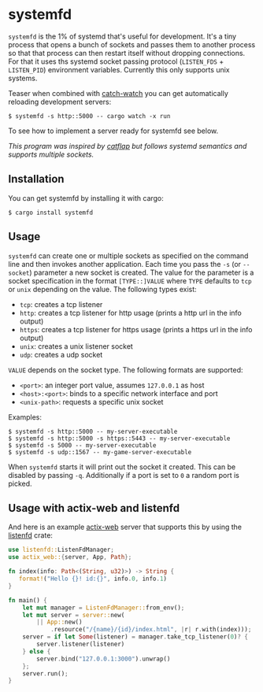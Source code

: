 # systemfd

`systemfd` is the 1% of systemd that's useful for development.  It's a tiny process that
opens a bunch of sockets and passes them to another process so that that process can
then restart itself without dropping connections.  For that it uses ths systemd socket
passing protocol (`LISTEN_FDS` + `LISTEN_PID`) environment variables.  Currently this
only supports unix systems.

Teaser when combined with [catch-watch](https://github.com/passcod/cargo-watch) you can
get automatically reloading development servers:

```
$ systemfd -s http::5000 -- cargo watch -x run
```

To see how to implement a server ready for systemfd see below.

*This program was inspired by [catflap](https://github.com/passcod/catflap) but follows
systemd semantics and supports multiple sockets.*

## Installation

You can get systemfd by installing it with cargo:

```
$ cargo install systemfd
```

## Usage

`systemfd` can create one or multiple sockets as specified on the command line and then
invokes another application.  Each time you pass the `-s` (or `--socket`)
parameter a new socket is created.  The value for the parameter is a socket
specification in the format `[TYPE::]VALUE` where `TYPE` defaults to `tcp` or
`unix` depending on the value.  The following types exist:

* `tcp`: creates a tcp listener
* `http`: creates a tcp listener for http usage (prints a http url in the info output)
* `https`: creates a tcp listener for https usage (prints a https url in the info output)
* `unix`: creates a unix listener socket
* `udp`: creates a udp socket

`VALUE` depends on the socket type.  The following formats are supported:

* `<port>`: an integer port value, assumes `127.0.0.1` as host
* `<host>:<port>`: binds to a specific network interface and port
* `<unix-path>`: requests a specific unix socket

Examples:

```
$ systemfd -s http::5000 -- my-server-executable
$ systemfd -s http::5000 -s https::5443 -- my-server-executable
$ systemfd -s 5000 -- my-server-executable
$ systemfd -s udp::1567 -- my-game-server-executable
```

When `systemfd` starts it will print out the socket it created.  This can be disabled
by passing `-q`.  Additionally if a port is set to `0` a random port is picked.

## Usage with actix-web and listenfd

And here is an example [actix-web](https://actix.rs/) server that supports this
by using the [listenfd](https://github.com/mitsuhiko/rust-listenfd) crate:

```rust
use listenfd::ListenFdManager;
use actix_web::{server, App, Path};

fn index(info: Path<(String, u32)>) -> String {
   format!("Hello {}! id:{}", info.0, info.1)
}

fn main() {
    let mut manager = ListenFdManager::from_env();
    let mut server = server::new(
        || App::new()
            .resource("/{name}/{id}/index.html", |r| r.with(index)));
    server = if let Some(listener) = manager.take_tcp_listener(0)? {
        server.listener(listener)
    } else {
        server.bind("127.0.0.1:3000").unwrap()
    };
    server.run();
}
```

